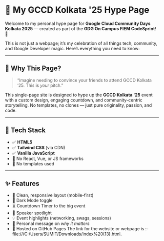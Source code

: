 # 🚀 My GCCD Kolkata '25 Hype Page

Welcome to my personal hype page for **Google Cloud Community Days Kolkata 2025** — created as part of the **GDG On Campus FIEM CodeSprint**! 🎉

This is not just a webpage; it’s my celebration of all things tech, community, and Google Developer magic. Here’s everything you need to know:

---

## 🌟 Why This Page?

> “Imagine needing to convince your friends to attend GCCD Kolkata ‘25. This is *your* pitch.”

This single-page site is designed to hype up the **GCCD Kolkata '25** event with a custom design, engaging countdown, and community-centric storytelling. No templates, no clones — just pure originality, passion, and code.

---

## 🔧 Tech Stack

- ✅ **HTML5**
- ✅ **Tailwind CSS** (via CDN)
- ✅ **Vanilla JavaScript**
- 🚫 No React, Vue, or JS frameworks
- 🚫 No templates used

---

## ✨ Features

- 🎨 Clean, responsive layout (mobile-first)
- 🌙 Dark Mode toggle
- ⏳ Countdown Timer to the big event
- 🎤 Speaker spotlight
- 💡 Event highlights (networking, swags, sessions)
- 💬 Personal message on *why it matters*
- 🚀 Hosted on GitHub Pages
The link for the website or webpage is :- file:///C:/Users/SUMIT/Downloads/index%20(13).html.
